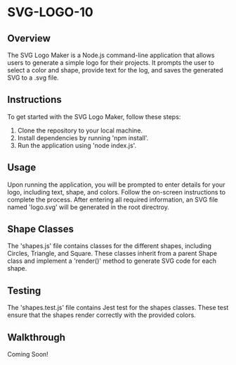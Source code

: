 # SVG-LOGO-10

## Overview

The SVG Logo Maker is a Node.js command-line application that allows users to generate a simple logo for their projects. It prompts the user to select a color and shape, provide text for the log, and saves the generated SVG to a .svg file.

## Instructions

To get started with the SVG Logo Maker, follow these steps:

1. Clone the repository to your local machine.
2. Install dependencies by running 'npm install'.
3. Run the application using 'node index.js'.

## Usage

Upon running the application, you will be prompted to enter details for your logo, including text, shape, and colors. Follow the on-screen instructions to complete the process. After entering all required information, an SVG file named 'logo.svg' will be generated in the root directroy.

## Shape Classes

The 'shapes.js' file contains classes for the different shapes, including Circles, Triangle, and Square. These classes inherit from a parent Shape class and implement a 'render()' method to generate SVG code for each shape.

## Testing

The 'shapes.test.js' file contains Jest test for the shapes classes. These test ensure that the shapes render correctly with the provided colors.

## Walkthrough

Coming Soon!
